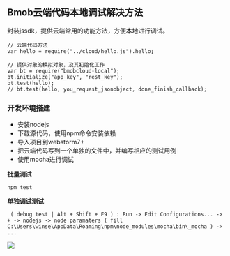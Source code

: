 ## Bmob云端代码本地调试解决方法

封装jssdk，提供云端常用的功能方法，方便本地进行调试。

```
// 云端代码方法
var hello = require("../cloud/hello.js").hello;

// 提供对象的模拟对象，及其初始化工作
var bt = require("bmobcloud-local");
bt.initialize("app_key", "rest_key");
bt.test(hello);
// bt.test(hello, you_request_jsonobject, done_finish_callback);

```

### 开发环境搭建

* 安装nodejs
* 下载源代码，使用npm命令安装依赖
* 导入项目到webstorm7+
* 把云端代码写到一个单独的文件中，并编写相应的测试用例
* 使用mocha进行调试

**批量测试**

```
npm test
```

**单独调试测试**

```
 ( debug test | Alt + Shift + F9 ) : Run -> Edit Configurations... -> + -> nodejs -> node paramaters ( fill C:\Users\winse\AppData\Roaming\npm\node_modules\mocha\bin\_mocha ) -> ...
```

![](http://file.bmob.cn/M00/10/70/wKhkA1QfD5eACaHNAAEQPo51Nv4155.png)
